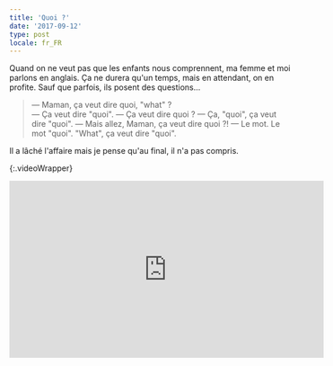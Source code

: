 ```yaml
---
title: 'Quoi ?'
date: '2017-09-12'
type: post
locale: fr_FR
---
```


Quand on ne veut pas que les enfants nous comprennent, ma femme et moi parlons en anglais. Ça ne durera qu'un temps, mais en attendant, on en profite. Sauf que parfois, ils posent des questions…

<!-- more -->

> — Maman, ça veut dire quoi, "what" ?  
> — Ça veut dire "quoi".
> — Ça veut dire quoi ?
> — Ça, "quoi", ça veut dire "quoi".
> — Mais allez, Maman, ça veut dire quoi ?!
> — Le mot. Le mot "quoi". "What", ça veut dire "quoi".

Il a lâché l'affaire mais je pense qu'au final, il n'a pas compris.


{:.videoWrapper}
<iframe width="560" height="315" src="https://www.youtube-nocookie.com/embed/UYYwaFy05-U?start=86" frameborder="0" allow="autoplay; encrypted-media" allowfullscreen></iframe>